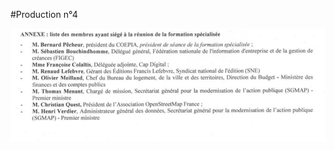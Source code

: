 #Production n°4

![Annexe à l’avis du COEPIA n°2016-1 sur le décret relatif aux modalités de fixation des redevances de réutilisation d’informations publiques](2016-12-30-requete-complementaire/04-COEPIA-Annexes.jpg "Annexe à l’avis du COEPIA n°2016-1 sur le décret relatif aux modalités de fixation des redevances de réutilisation d’informations publiques")
